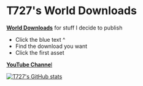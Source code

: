 # T727's World Downloads
[**World Downloads**](https://github.com/T-727/T727-WDL/releases) for stuff I decide to publish
- Click the blue text ^
- Find the download you want
- Click the first asset

[**YouTube Channe**l](https://www.youtube.com/channel/UCqWN59-FWvGqIlawe-I57iA)

[![T727's GitHub stats](https://github-readme-stats.vercel.app/api?username=T-727)](https://github.com/anuraghazra/github-readme-stats)

